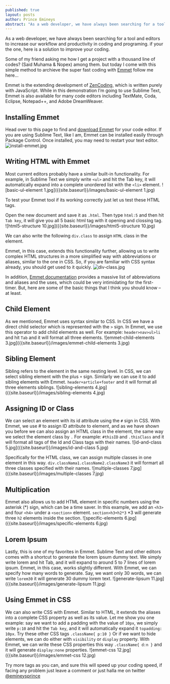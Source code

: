 ```yaml
---
published: true
layout: posts
author: Prince Emineys
abstract: "As a web developer, we have always been searching for a tool to increase our workflow in coding, from 1 line of code to 20+ line of code here."
---
```

As a web developer, we have always been searching for a tool and editors to increase our workflow and productivity in coding and programing. if your the one, here is a solution to improve your coding.

Some of my friend asking me how I get a project with a thousand line of codes? (Said Muhama & Nopex) among them. but today I come with this simple method to archieve the super fast coding with [Emmet](http://emmet.io/)  follow me here...

Emmet is the extending development of [ZenCoding](http://en.wikipedia.org/wiki/Zen_Coding), which is written purely with JavaScript. While in this demonstration I’m going to use Sublime Text, Emmet is also available for many code editors including TextMate, Coda, Eclipse, Notepad++, and Adobe DreamWeaver.

## **Installing Emmet**

Head over to this page to find and [download Emmet](http://emmet.io/download/) for your code editor. If you are using Sublime Text, like I am, Emmet can be installed easily through Package Control. Once installed, you may need to restart your text editor.
![install-emmet.jpg]({{site.baseurl}}/images/install-emmet.jpg)

## **Writing HTML with Emmet**

Most current editors probably have a similar built-in functionality. For example, in Sublime Text we simply write ``` <ul> ``` and hit the Tab key, it will automatically expand into a complete unordered list with the ``` <li> ``` element.
![basic-ul-element 1.jpg]({{site.baseurl}}/images/basic-ul-element 1.jpg)

To test your Emmet tool if its working correctly just let us test these HTML tags.

Open the new document and save it as ```.html```. Then
type ```html:5``` and then hit ```Tab key```, it will give you all 5 basic html tag with it opening and clossing tag.
![html5-structure 10.jpg]({{site.baseurl}}/images/html5-structure 10.jpg)
 
 We can also write the following ```div.class``` to assign ```HTML``` class in the element.

Emmet, in this case, extends this functionality further, allowing us to write complex HTML structures in a more simplified way with abbreviations or aliases, similar to the one in CSS. So, if you are familiar with CSS syntax already, you should get used to it quickly.
![div-class.jpg]({{site.baseurl}}/images/div-class.jpg)

In addition, [Emmet documentation](http://docs.emmet.io/) provides a massive list of abbreviations and aliases and the uses, which could be very intimidating for the first-timer. But, here are some of the basic things that I think you should know – at least.

## **Child Element**

As we mentioned, Emmet uses syntax similar to CSS. In CSS we have a direct child selector which is represented with the ```>``` sign. In Emmet, we use this operator to add child elements as well. For example: ```header>nav>ul>li``` and hit ```Tab``` and it will format all three elements.
![emmet-child-elements 3.jpg]({{site.baseurl}}/images/emmet-child-elements 3.jpg)

## **Sibling Element**

Sibling refers to the element in the same nesting level. In CSS, we can select sibling element with the plus ```+``` sign. Similarly we can use it to add sibling elements with Emmet. ```header+article+footer``` and it will format all three elements siblings.
![sibling-elements 4.jpg]({{site.baseurl}}/images/sibling-elements 4.jpg)

## **Assigning ID or Class**

We can select an element with its id attribute using the ```#``` sign in CSS. With Emmet, we use # to assign ID attribute to element, and as we have shown you before we can also assign an HTML class in the element, the same way we select the element class by ```.``` For example: ```#thisID``` and ```.thisClass``` and it will format all tags of the Id and Class tags with their names.
![id-and-class 5.jpg]({{site.baseurl}}/images/id-and-class 5.jpg)

Specifically for the HTML class, we can assign multiple classes in one element in this way. ```div.classNama1.className2.className3``` it will formart all three classes specified with their names. 
![multiple-classes 7.jpg]({{site.baseurl}}/images/multiple-classes 7.jpg)

## **Multiplication**

Emmet also allows us to add HTML element in specific numbers using the asterisk (*) sign, which can be a time saver. In this example, we add an ```<h3>``` and four ```<h4>``` under a ```<section>``` element. ```section>h3+h2*3``` *3 will generate three ```h2``` elements inside the section. 
![specific-elements 6.jpg]({{site.baseurl}}/images/specific-elements 6.jpg)

## **Lorem Ipsum**

Lastly, this is one of my favorites in Emmet. Sublime Text and other editors comes with a shortcut to generate the lorem ipsum dummy text. We simply write lorem and hit Tab, and it will expand to around 5 to 7 lines of lorem ipsum.
Emmet, in this case, works slightly different. With Emmet, we can specify how many words to generate. Say, we want only 30 words, we can write ```lorem30``` it will generate 30 dummy lorem text. 
![generate-lipsum 11.jpg]({{site.baseurl}}/images/generate-lipsum 11.jpg)

## **Using Emmet in CSS**

We can also write CSS with Emmet. Similar to HTML, it extends the aliases into a complete CSS property as well as its value. Let me show you one example: say we want to add a padding with the value of ```10px```, we simply write ```p:10``` and hit the ```Tab key```, and it will automatically expand it ```topadding: 10px```. Try these other CSS tags ```.className{ p:10 }``` Or if we want to hide elements, we can do either with ```visibility``` or ```display``` property. With Emmet, we can write these CSS properties this way ```.className{ d:n }``` and it will generate ```display:none``` properties.
![emmet-css 12.jpg]({{site.baseurl}}/images/emmet-css 12.jpg)

Try more tags as you can, and sure this will speed up your coding speed, if facing any problem just leave a comment or just halla me on twitter [@emineysprince](https://twitter.com/emineysprince)
